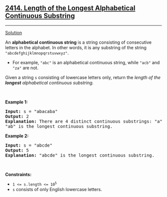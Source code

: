 <h2><a href="https://leetcode.com/problems/length-of-the-longest-alphabetical-continuous-substring/">2414. Length of the Longest Alphabetical Continuous Substring</a></h2>
<hr>
<p>
<a href="./length_of_the_longest_alphabetical_continuous_substring.cpp">Solution</a>
</p>
<p>An <strong>alphabetical continuous string</strong> is a string consisting of consecutive letters in the alphabet. In other words, it is any substring of the string <code>"abcdefghijklmnopqrstuvwxyz"</code>.</p>
<ul>
<li>For example, <code>"abc"</code> is an alphabetical continuous string, while <code>"acb"</code> and <code>"za"</code> are not.</li>
</ul>
<p>Given a string <code>s</code> consisting of lowercase letters only, return the <em>length of the <strong>longest</strong> alphabetical continuous substring.</em></p>
<p>&nbsp;</p>
<p><strong>Example 1:</strong></p>
<pre>
<strong>Input:</strong> s = "abacaba"
<strong>Output:</strong> 2
<strong>Explanation:</strong> There are 4 distinct continuous substrings: "a", "b", "c" and "ab".
"ab" is the longest continuous substring.
</pre>
<p><strong>Example 2:</strong></p>
<pre>
<strong>Input:</strong> s = "abcde"
<strong>Output:</strong> 5
<strong>Explanation:</strong> "abcde" is the longest continuous substring.
</pre>
<p>&nbsp;</p>
<p><strong>Constraints:</strong></p>
<ul>
<li><code>1 &lt;= s.length &lt;= 10<sup>5</sup></code></li>
<li><code>s</code> consists of only English lowercase letters.</li>
</ul>
